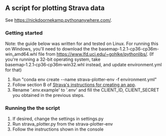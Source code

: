 ## A script for plotting Strava data
See https://nickdoornekamp.pythonanywhere.com/.

### Getting started
Note: the guide below was written for and tested on Linux. For running this on Windows, you'll need to download the the basemap-1.2.1-cp36-cp36m-win_amd64.whl file from https://www.lfd.uci.edu/~gohlke/pythonlibs/. (If you're running a 32-bit operating system, take basemap‑1.2.1‑cp36‑cp36m‑win32.whl instead, and update environment.yml for that)
1. Run "conda env create --name strava-plotter-env -f environment.yml"
2. Follow section B of [Strava's instructions for creating an app](https://developers.strava.com/docs/getting-started/). 
3. Rename '.env.example' to '.env' and fill the CLIENT_ID, CLIENT_SECRET you obtained in the previous steps.

### Running the the script
1. If desired, change the settings in settings.py
2. Run strava_plotter.py from the strava-plotter-env
3. Follow the instructions shown in the console
